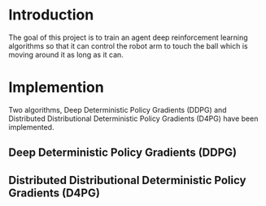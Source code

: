 # Introduction

The goal of this project is to train an agent deep reinforcement learning algorithms so that it can control the robot arm to touch the ball which is moving around it as long as it can.

# Implemention

Two algorithms, Deep Deterministic Policy Gradients (DDPG) and Distributed Distributional Deterministic Policy Gradients (D4PG) have been implemented.

## Deep Deterministic Policy Gradients (DDPG)


## Distributed Distributional Deterministic Policy Gradients (D4PG)


  
